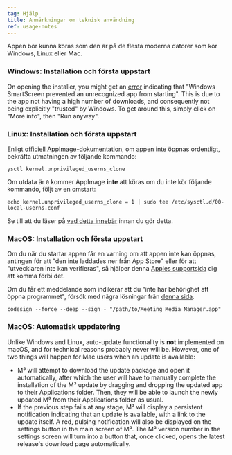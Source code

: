 ```yaml
---
tag: Hjälp
title: Anmärkningar om teknisk användning
ref: usage-notes
---
```


Appen bör kunna köras som den är på de flesta moderna datorer som kör Windows, Linux eller Mac.

### Windows: Installation och första uppstart

On opening the installer, you might get an [error](assets/img/other/win-smartscreen.png) indicating that "Windows SmartScreen prevented an unrecognized app from starting". This is due to the app not having a high number of downloads, and consequently not being explicitly "trusted" by Windows. To get around this, simply click on "More info", then "Run anyway".

### Linux: Installation och första uppstart

Enligt [officiell AppImage-dokumentation](https://docs.appimage.org/user-guide/troubleshooting/electron-sandboxing.html), om appen inte öppnas ordentligt, bekräfta utmatningen av följande kommando:

`ysctl kernel.unprivileged_userns_clone`

Om utdata är `0` kommer AppImage **inte** att köras om du inte kör följande kommando, följt av en omstart:

`echo kernel.unprivileged_userns_clone = 1 | sudo tee /etc/sysctl.d/00-local-userns.conf`

Se till att du läser på [vad detta innebär](https://lwn.net/Articles/673597/) innan du gör detta.

### MacOS: Installation och första uppstart

Om du när du startar appen får en varning om att appen inte kan öppnas, antingen för att "den inte laddades ner från App Store" eller för att "utvecklaren inte kan verifieras", så hjälper denna [Apples supportsida](https://support.apple.com/en-ca/HT202491) dig att komma förbi det.

Om du får ett meddelande som indikerar att du "inte har behörighet att öppna programmet", försök med några lösningar från [denna sida](https://stackoverflow.com/questions/64842819/cant-run-app-because-of-permission-in-big-sur/64895860).

`codesign --force --deep --sign - "/path/to/Meeting Media Manager.app"`

### MacOS: Automatisk uppdatering

Unlike Windows and Linux, auto-update functionality is **not** implemented on macOS, and for technical reasons probably never will be. However, one of two things will happen for Mac users when an update is available:

- M³ will attempt to download the update package and open it automatically, after which the user will have to manually complete the installation of the M³ update by dragging and dropping the updated app to their Applications folder. Then, they will be able to launch the newly updated M³ from their Applications folder as usual.
- If the previous step fails at any stage, M³ will display a persistent notification indicating that an update is available, with a link to the update itself. A red, pulsing notification will also be displayed on the settings button in the main screen of M³. The M³ version number in the settings screen will turn into a button that, once clicked, opens the latest release's download page automatically.
